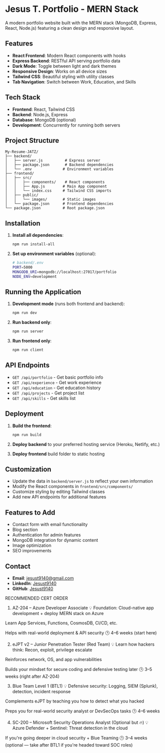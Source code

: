 # Jesus T. Portfolio - MERN Stack

A modern portfolio website built with the MERN stack (MongoDB, Express, React, Node.js) featuring a clean design and responsive layout.

## Features

- **React Frontend**: Modern React components with hooks
- **Express Backend**: RESTful API serving portfolio data
- **Dark Mode**: Toggle between light and dark themes
- **Responsive Design**: Works on all device sizes
- **Tailwind CSS**: Beautiful styling with utility classes
- **Tab Navigation**: Switch between Work, Education, and Skills

## Tech Stack

- **Frontend**: React, Tailwind CSS
- **Backend**: Node.js, Express
- **Database**: MongoDB (optional)
- **Development**: Concurrently for running both servers

## Project Structure

```
My-Resume-JATZ/
├── backend/
│   ├── server.js          # Express server
│   ├── package.json       # Backend dependencies
│   └── .env              # Environment variables
├── frontend/
│   ├── src/
│   │   ├── components/    # React components
│   │   ├── App.js        # Main App component
│   │   └── index.css     # Tailwind CSS imports
│   ├── public/
│   │   └── images/       # Static images
│   └── package.json      # Frontend dependencies
└── package.json          # Root package.json
```

## Installation

1. **Install all dependencies**:

   ```bash
   npm run install-all
   ```

2. **Set up environment variables** (optional):
   ```bash
   # backend/.env
   PORT=5000
   MONGODB_URI=mongodb://localhost:27017/portfolio
   NODE_ENV=development
   ```

## Running the Application

1. **Development mode** (runs both frontend and backend):

   ```bash
   npm run dev
   ```

2. **Run backend only**:

   ```bash
   npm run server
   ```

3. **Run frontend only**:
   ```bash
   npm run client
   ```

## API Endpoints

- `GET /api/portfolio` - Get basic portfolio info
- `GET /api/experience` - Get work experience
- `GET /api/education` - Get education history
- `GET /api/projects` - Get project list
- `GET /api/skills` - Get skills list

## Deployment

1. **Build the frontend**:

   ```bash
   npm run build
   ```

2. **Deploy backend** to your preferred hosting service (Heroku, Netlify, etc.)

3. **Deploy frontend** build folder to static hosting

## Customization

- Update the data in `backend/server.js` to reflect your own information
- Modify the React components in `frontend/src/components/`
- Customize styling by editing Tailwind classes
- Add new API endpoints for additional features

## Features to Add

- Contact form with email functionality
- Blog section
- Authentication for admin features
- MongoDB integration for dynamic content
- Image optimization
- SEO improvements

## Contact

- **Email**: jesust9140@gmail.com
- **LinkedIn**: [Jesust9140](https://www.linkedin.com/in/Jesust9140)
- **GitHub**: [Jesust9140](https://github.com/Jesust9140)



 RECOMMENDED CERT ORDER
1. AZ-204 – Azure Developer Associate
💡 Foundation: Cloud-native app development + deploy MERN stack on Azure

Learn App Services, Functions, CosmosDB, CI/CD, etc.

Helps with real-world deployment & API security
🕒 4–6 weeks (start here)

2. eJPT v2 – Junior Penetration Tester (Red Team)
💡 Learn how hackers think: Recon, exploit, privilege escalate

Reinforces network, OS, and app vulnerabilities

Builds your mindset for secure coding and defensive testing later
🕒 3–5 weeks (right after AZ-204)

3. Blue Team Level 1 (BTL1)
💡 Defensive security: Logging, SIEM (Splunk), detection, incident response

Complements eJPT by teaching you how to detect what you hacked

Preps you for real-world security analyst or DevSecOps tasks
🕒 4–6 weeks

4. SC-200 – Microsoft Security Operations Analyst (Optional but 🔥)
💡 Azure Defender + Sentinel: Threat detection in the cloud

If you're going deeper in cloud security + Blue Teaming
🕒 3–4 weeks (optional — take after BTL1 if you're headed toward SOC roles)

